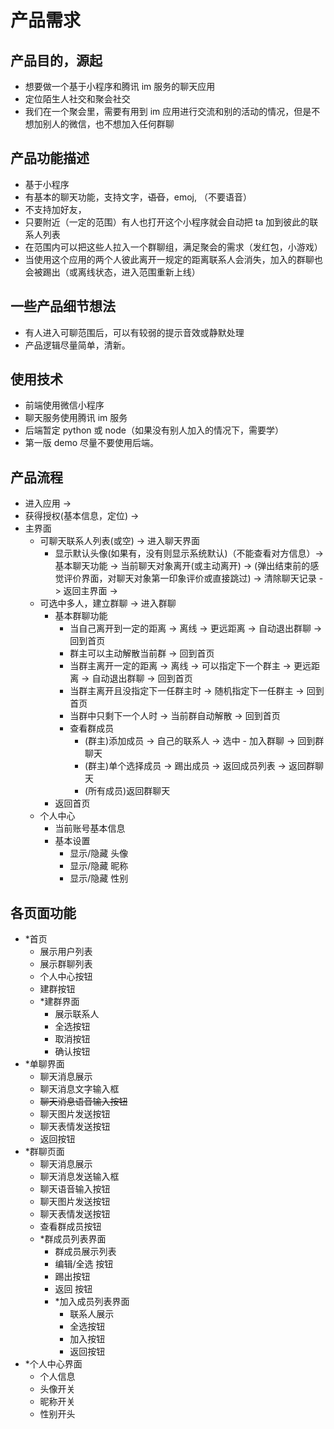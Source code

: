 # 产品需求

## 产品目的，源起

- 想要做一个基于小程序和腾讯 im 服务的聊天应用
- 定位陌生人社交和聚会社交
- 我们在一个聚会里，需要有用到 im 应用进行交流和别的活动的情况，但是不想加别人的微信，也不想加入任何群聊

## 产品功能描述

- 基于小程序
- 有基本的聊天功能，支持文字，~~语音~~，emoj, （不要语音）
- 不支持加好友，
- 只要附近（一定的范围）有人也打开这个小程序就会自动把 ta 加到彼此的联系人列表
- 在范围内可以把这些人拉入一个群聊组，满足聚会的需求（发红包，小游戏）
- 当使用这个应用的两个人彼此离开一规定的距离联系人会消失，加入的群聊也会被踢出（或离线状态，进入范围重新上线）

## 一些产品细节想法

- 有人进入可聊范围后，可以有较弱的提示音效或静默处理
- 产品逻辑尽量简单，清新。

## 使用技术

- 前端使用微信小程序
- 聊天服务使用腾讯 im 服务
- 后端暂定 python 或 node（如果没有别人加入的情况下，需要学）
- 第一版 demo 尽量不要使用后端。

## 产品流程

- 进入应用 ->
- 获得授权(基本信息，定位) -> 
- 主界面
    - 可聊天联系人列表(或空) -> 进入聊天界面
        - 显示默认头像(如果有，没有则显示系统默认)（不能查看对方信息）-> 基本聊天功能 -> 当前聊天对象离开(或主动离开) -> (弹出结束前的感觉评价界面，对聊天对象第一印象评价或直接跳过) -> 清除聊天记录 -> 返回主界面 ->
    - 可选中多人，建立群聊 -> 进入群聊
        - 基本群聊功能
            - 当自己离开到一定的距离 -> 离线 -> 更远距离 -> 自动退出群聊 -> 回到首页
            - 群主可以主动解散当前群 -> 回到首页
            - 当群主离开一定的距离 -> 离线 -> 可以指定下一个群主 -> 更远距离 -> 自动退出群聊 -> 回到首页
            - 当群主离开且没指定下一任群主时 -> 随机指定下一任群主 -> 回到首页
            - 当群中只剩下一个人时 -> 当前群自动解散 -> 回到首页
            - 查看群成员
                - (群主)添加成员 -> 自己的联系人 -> 选中 - 加入群聊 -> 回到群聊天
                - (群主)单个选择成员 -> 踢出成员 -> 返回成员列表 -> 返回群聊天
                - (所有成员)返回群聊天
        - 返回首页
    - 个人中心
        - 当前账号基本信息
        - 基本设置
            - 显示/隐藏 头像
            - 显示/隐藏 昵称
            - 显示/隐藏 性别

## 各页面功能  

- *首页
    - 展示用户列表
    - 展示群聊列表
    - 个人中心按钮
    - 建群按钮
    - *建群界面
        - 展示联系人
        - 全选按钮
        - 取消按钮
        - 确认按钮
- *单聊界面
    - 聊天消息展示
    - 聊天消息文字输入框
    - ~~聊天消息语音输入按钮~~
    - 聊天图片发送按钮
    - 聊天表情发送按钮
    - 返回按钮
- *群聊页面
    - 聊天消息展示
    - 聊天消息发送输入框
    - 聊天语音输入按钮
    - 聊天图片发送按钮
    - 聊天表情发送按钮
    - 查看群成员按钮
    - *群成员列表界面
        - 群成员展示列表
        - 编辑/全选 按钮
        - 踢出按钮
        - 返回 按钮
        - *加入成员列表界面
            - 联系人展示
            - 全选按钮
            - 加入按钮
            - 返回按钮
- *个人中心界面
    - 个人信息
    - 头像开关
    - 昵称开关
    - 性别开头


